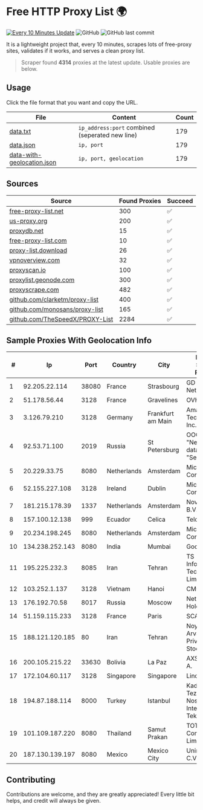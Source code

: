 
# Free HTTP Proxy List 🌍

[![Every 10 Minutes Update](https://github.com/mertguvencli/http-proxy-list/actions/workflows/main.yml/badge.svg?branch=main)](https://github.com/mertguvencli/http-proxy-list/actions/workflows/main.yml)
![GitHub](https://img.shields.io/github/license/mertguvencli/http-proxy-list)
![GitHub last commit](https://img.shields.io/github/last-commit/mertguvencli/http-proxy-list)

It is a lightweight project that, every 10 minutes, scrapes lots of free-proxy sites, validates if it works, and serves a clean proxy list.


> Scraper found **4314** proxies at the latest update. Usable proxies are below.

## Usage

Click the file format that you want and copy the URL.


|File|Content|Count|
|----|-------|-----|
|[data.txt](https://raw.githubusercontent.com/mertguvencli/http-proxy-list/main/proxy-list/data.txt)|`ip_address:port` combined (seperated new line)|179|
|[data.json](https://raw.githubusercontent.com/mertguvencli/http-proxy-list/main/proxy-list/data.json)|`ip, port`|179|
|[data-with-geolocation.json](https://raw.githubusercontent.com/mertguvencli/http-proxy-list/main/proxy-list/data-with-geolocation.json)|`ip, port, geolocation`|179|

## Sources

|Source|Found Proxies|Succeed|
|------|-------------|-------|
|[free-proxy-list.net](https://free-proxy-list.net)|300|✅|
|[us-proxy.org](https://www.us-proxy.org)|200|✅|
|[proxydb.net](http://proxydb.net)|15|✅|
|[free-proxy-list.com](https://free-proxy-list.com/?page=&port=&type%5B%5D=http&type%5B%5D=https&up_time=0&search=Search)|10|✅|
|[proxy-list.download](https://www.proxy-list.download/HTTP)|26|✅|
|[vpnoverview.com](https://vpnoverview.com/privacy/anonymous-browsing/free-proxy-servers)|32|✅|
|[proxyscan.io](https://www.proxyscan.io)|100|✅|
|[proxylist.geonode.com](https://proxylist.geonode.com/api/proxy-list?limit=300&page=1&sort_by=lastChecked&sort_type=desc&protocols=http,https)|300|✅|
|[proxyscrape.com](https://api.proxyscrape.com/v2/?request=displayproxies&protocol=http&timeout=10000&country=all&ssl=all&anonymity=all)|482|✅|
|[github.com/clarketm/proxy-list](https://raw.githubusercontent.com/clarketm/proxy-list/master/proxy-list-raw.txt)|400|✅|
|[github.com/monosans/proxy-list](https://raw.githubusercontent.com/monosans/proxy-list/main/proxies/http.txt)|165|✅|
|[github.com/TheSpeedX/PROXY-List](https://raw.githubusercontent.com/TheSpeedX/PROXY-List/master/http.txt)|2284|✅|


## Sample Proxies With Geolocation Info

|#|Ip|Port|Country|City|Internet Service Provider|
|-|--|----|-------|----|-------------------------|
|1|92.205.22.114|38080|France|Strasbourg|GD MASS Network|
|2|51.178.56.44|3128|France|Gravelines|OVH SAS|
|3|3.126.79.210|3128|Germany|Frankfurt am Main|Amazon Technologies Inc.|
|4|92.53.71.100|2019|Russia|St Petersburg|OOO "Network of data-centers "Selectel"|
|5|20.229.33.75|8080|Netherlands|Amsterdam|Microsoft Corporation|
|6|52.155.227.108|3128|Ireland|Dublin|Microsoft Corporation|
|7|181.215.178.39|1337|Netherlands|Amsterdam|NovoServe B.V.|
|8|157.100.12.138|999|Ecuador|Celica|Telconet S.A|
|9|20.234.198.245|8080|Netherlands|Amsterdam|Microsoft Corporation|
|10|134.238.252.143|8080|India|Mumbai|Google LLC|
|11|195.225.232.3|8085|Iran|Tehran|TS Information Technology Limited|
|12|103.252.1.137|3128|Vietnam|Hanoi|CMCMIENBAC|
|13|176.192.70.58|8017|Russia|Moscow|Net By Net Holding LLC|
|14|51.159.115.233|3128|France|Paris|SCALEWAY|
|15|188.121.120.185|80|Iran|Tehran|Noyan Abr Arvan Co. ( Private Joint Stock)|
|16|200.105.215.22|33630|Bolivia|La Paz|AXS Bolivia S. A.|
|17|172.104.60.117|3128|Singapore|Singapore|Linode, LLC|
|18|194.87.188.114|8000|Turkey|Istanbul|Kadir Huseyin Tezcan Nosspeed Internet Teknolojileri|
|19|101.109.187.220|8080|Thailand|Samut Prakan|TOT Public Company Limited|
|20|187.130.139.197|8080|Mexico|Mexico City|Uninet S.A. de C.V.|



## Contributing

Contributions are welcome, and they are greatly appreciated! Every
little bit helps, and credit will always be given.

